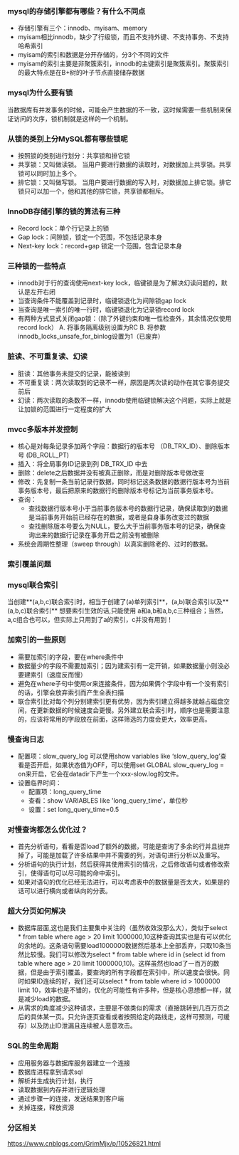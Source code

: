 ### mysql的存储引擎都有哪些？有什么不同点
- 存储引擎有三个：innodb、myisam、memory
- myisam相比innodb，缺少了行级锁，而且不支持外键、不支持事务、不支持哈希索引
- myisam的索引和数据是分开存储的，分3个不同的文件
- myisam的索引主要是非聚簇索引，innodb的主键索引是聚簇索引。聚簇索引的最大特点是在B+树的叶子节点直接储存数据

### mysql为什么要有锁
当数据库有并发事务的时候，可能会产生数据的不一致，这时候需要一些机制来保证访问的次序，锁机制就是这样的一个机制。

### 从锁的类别上分MySQL都有哪些锁呢
- 按照锁的类别进行划分：共享锁和排它锁
- 共享锁：又叫做读锁。 当用户要进行数据的读取时，对数据加上共享锁。共享锁可以同时加上多个。
- 排它锁：又叫做写锁。 当用户要进行数据的写入时，对数据加上排它锁。排它锁只可以加一个，他和其他的排它锁，共享锁都相斥。

### InnoDB存储引擎的锁的算法有三种
- Record lock：单个行记录上的锁
- Gap lock：间隙锁，锁定一个范围，不包括记录本身
- Next-key lock：record+gap 锁定一个范围，包含记录本身

### 三种锁的一些特点
- innodb对于行的查询使用next-key lock，临键锁是为了解决幻读问题的，默认是左开右闭
- 当查询条件不能覆盖到记录时，临键锁退化为间隙锁gap lock
- 当查询是唯一索引的唯一行时，临键锁退化为记录锁record lock
- 有两种方式显式关闭gap锁：（除了外键约束和唯一性检查外，其余情况仅使用record lock） A. 将事务隔离级别设置为RC B. 将参数innodb_locks_unsafe_for_binlog设置为1（已废弃）

### 脏读、不可重复读、幻读
- 脏读：其他事务未提交的记录，能被读到
- 不可重复读：两次读取到的记录不一样，原因是两次读的动作在其它事务提交前后
- 幻读：两次读取的条数不一样，innodb使用临键锁解决这个问题，实际上就是让加锁的范围进行一定程度的扩大

### mvcc多版本并发控制
- 核心是对每条记录多加两个字段：数据行的版本号 （DB_TRX_ID）、删除版本号 (DB_ROLL_PT)
- 插入：将全局事务ID记录到列 DB_TRX_ID 中去
- 删除：delete之后数据并没有被真正删除，而是对删除版本号做改变
- 修改：先复制一条当前记录行数据，同时标记这条数据的数据行版本号为当前事务版本号，最后把原来的数据行的删除版本号标记为当前事务版本号。
- 查询：
  - 查找数据行版本号小于当前事务版本号的数据行记录，确保读取到的数据是当前事务开始前已经存在的数据，或者是自身事务改变过的数据
  - 查找删除版本号要么为NULL，要么大于当前事务版本号的记录，确保查询出来的数据行记录在事务开启之前没有被删除
- 系统会周期性整理（sweep through）以真实删除老的、过时的数据。

### 索引覆盖问题

### mysql联合索引
当创建**(a,b,c)联合索引时，相当于创建了(a)单列索引**，(a,b)联合索引以及**(a,b,c)联合索引**
想要索引生效的话,只能使用 a和a,b和a,b,c三种组合；当然，a,c组合也可以，但实际上只用到了a的索引，c并没有用到！

### 加索引的一些原则
- 需要加索引的字段，要在where条件中
- 数据量少的字段不需要加索引；因为建索引有一定开销，如果数据量小则没必要建索引（速度反而慢）
- 避免在where子句中使用or来连接条件，因为如果俩个字段中有一个没有索引的话，引擎会放弃索引而产生全表扫描
- 联合索引比对每个列分别建索引更有优势，因为索引建立得越多就越占磁盘空间，在更新数据的时候速度会更慢。另外建立联合索引时，顺序也是需要注意的，应该将常用的字段放在前面，这样筛选的力度会更大，效率更高。

### 慢查询日志
- 配置项：slow_query_log
可以使用show variables like ‘slow_query_log’查看是否开启，如果状态值为OFF，可以使用set GLOBAL slow_query_log = on来开启，它会在datadir下产生一个xxx-slow.log的文件。
- 设置临界时间：
  - 配置项：long_query_time
  - 查看：show VARIABLES like 'long_query_time'，单位秒
  - 设置：set long_query_time=0.5

### 对慢查询都怎么优化过？
- 首先分析语句，看看是否load了额外的数据，可能是查询了多余的行并且抛弃掉了，可能是加载了许多结果中并不需要的列，对语句进行分析以及重写。
- 分析语句的执行计划，然后获得其使用索引的情况，之后修改语句或者修改索引，使得语句可以尽可能的命中索引。
- 如果对语句的优化已经无法进行，可以考虑表中的数据量是否太大，如果是的话可以进行横向或者纵向的分表。

### 超大分页如何解决
- 数据库层面,这也是我们主要集中关注的（虽然收效没那么大），类似于select * from table where age > 20 limit 1000000,10这种查询其实也是有可以优化的余地的。这条语句需要load1000000数据然后基本上全部丢弃，只取10条当然比较慢。我们可以修改为select * from table where id in (select id from table where age > 20 limit 1000000,10)。这样虽然也load了一百万的数据，但是由于索引覆盖，要查询的所有字段都在索引中，所以速度会很快。同时如果ID连续的好，我们还可以select * from table where id > 1000000 limit 10，效率也是不错的，优化的可能性有许多种，但是核心思想都一样，就是减少load的数据。
- 从需求的角度减少这种请求，主要是不做类似的需求（直接跳转到几百万页之后的具体某一页。只允许逐页查看或者按照给定的路线走，这样可预测，可缓存）以及防止ID泄漏且连续被人恶意攻击。

### SQL的生命周期
- 应用服务器与数据库服务器建立一个连接
- 数据库进程拿到请求sql
- 解析并生成执行计划，执行
- 读取数据到内存并进行逻辑处理
- 通过步骤一的连接，发送结果到客户端
- 关掉连接，释放资源

### 分区相关
https://www.cnblogs.com/GrimMjx/p/10526821.html